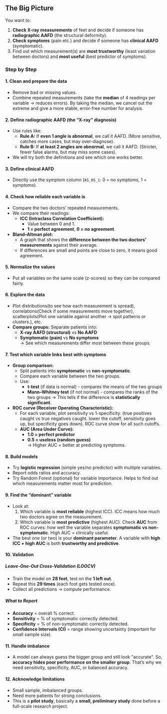 ## The Big Picture

You want to:
1. **Check X-ray measurements** of feet and decide if someone has **radiographic AAFD** (the structural deformity).
2. **Check symptoms** (pain etc.) and decide if someone has **clinical AAFD** (symptomatic).
3. Find out which measurement(s) are **most trustworthy** (least variation between doctors) and **most useful** (best predictor of symptoms).

### Step by Step
#### 1. Clean and prepare the data
- Remove bad or missing values.
- Combine repeated measurements (take the **median** of 4 readings per variable → reduces errors). By taking the median, we cancel out the extreme and give a more stable, error-free number for analysis.
#### 2. Define **radiographic AAFD** (the “X-ray” diagnosis)
- Use rules like:
	- **Rule A:** If **even 1 angle is abnormal**, we call it AAFD. (More sensitive, catches more cases, but may over-diagnose).
	- **Rule B:** If **at least 2 angles are abnormal**, we call it AAFD. (Stricter, fewer false alarms, but may miss some cases).
- We will try both the definitions and see which one works better. 
#### 3. Define **clinical AAFD**
- Directly use the symptom column (`AS_0S_1`: 0 = no symptoms, 1 = symptoms).
#### 4. Check how reliable each variable is
- Compare the two doctors’ repeated measurements.
- We compare their readings:
	- **ICC (Intraclass Correlation Coefficient):**
		- Value between 0 and 1.
		- **1 = perfect agreement**, **0 = no agreement**.
- **Bland–Altman plot:**
	- A graph that shows the **difference between the two doctors’ measurements** against their average.
    - If differences are small and points are close to zero, it means good agreement.
#### 5. Normalize the values
- Put all variables on the same scale (z-scores) so they can be compared fairly.
#### 6. Explore the data
- Plot distributions(to see how each measurement is spread), correlations(Check if some measurements move together), scatterplots(Plot one variable against another → spot patterns or clusters.), etc.
- **Compare groups:** Separate patients into:
	- **X-ray AAFD (structural)** vs **No AAFD**
    - **Symptomatic (pain)** vs **No symptoms**  
    → See which measurements differ most between these groups.
#### 7. Test which variable links best with symptoms
- **Group comparison:**
    - Split patients into **symptomatic** vs **non-symptomatic**.
    - Compare each variable between the two groups.
    - Use:
        - **t-test** (if data is normal) - compares the means of the two groups
        - **Mann–Whitney test** (if not normal)  - compares the ranks of the two groups
            → This tells if the difference is **statistically significant**.
- **ROC curve (Receiver Operating Characteristic):**
    - For each variable, plot sensitivity vs 1-specificity. (true positives caught vs true negatives caught. lower the cutoff, sensitivity goes up, but specificity goes down). ROC curve show for all such cutoffs.
    - **AUC (Area Under Curve):**
        - **1.0 = perfect predictor**
        - **0.5 = useless (random guess)**  
            → Higher AUC = better at predicting symptoms.
#### 8. Build models
- Try **logistic regression** (simple yes/no predictor) with multiple variables.
- Report odds ratios and accuracy.
- Try Random Forest (optional) for variable importance. Helps to find out which measurements matter most for prediction. 
#### 9. Find the “dominant” variable
- Look at:
    1. Which variable is **most reliable** (highest ICC). ICC means how much two doctors agree on the measurement.
    2. Which variable is **most predictive** (highest AUC). Check **AUC** from ROC curves: how well the variable separates **symptomatic vs non-symptomatic**. High AUC = clinically useful.
- The best one (or two) is your **dominant parameter**. A variable with **high ICC + high AUC** is both **trustworthy and predictive**.
#### 10. Validation
##### Leave-One-Out Cross-Validation (LOOCV)
- Train the model on **28 feet**, test on the **1 left out**.
- Repeat this **29 times** (each foot gets tested once).
- Collect all predictions → compute performance.
##### What to Report
- **Accuracy** = overall % correct.
- **Sensitivity** = % of symptomatic correctly detected.
- **Specificity** = % of non-symptomatic correctly detected.
- **Confidence Intervals (CI)** = range showing uncertainty (important for small sample size).
#### 11. Handle imbalance
- A model can always guess the bigger group and still look "accurate". So, **accuracy hides poor performance on the smaller group**. That’s why we need sensitivity, specificity, AUC, or balanced accuracy.
#### 12. Acknowledge limitations
- Small sample, imbalanced groups.
- Need more patients for strong conclusions.
- This is a **pilot study**, basically a **small, preliminary study** done before a full-scale research project.
